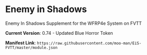 # Enemy in Shadows
Enemy In Shadows Supplement for the WFRP4e System on FVTT

**Current Version**: 0.74 - Updated Blue Horror Token

**Manifest Link**: `https://raw.githubusercontent.com/moo-man/EiS-FVTT/master/module.json`
